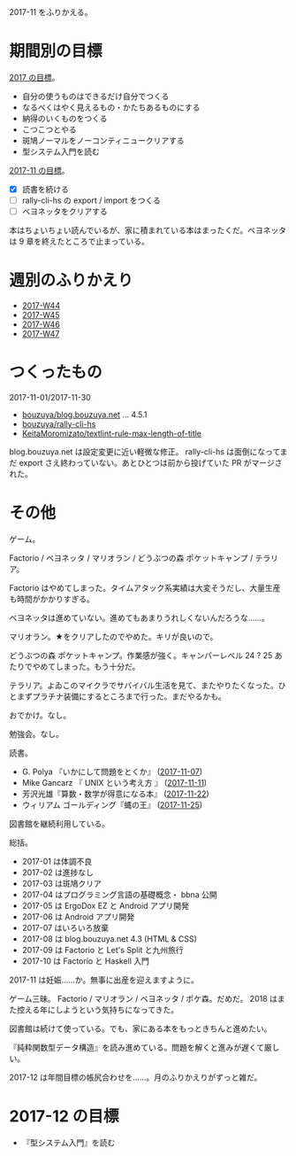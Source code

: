 2017-11 をふりかえる。

# 期間別の目標

[2017 の目標][2016-12-31]。

- 自分の使うものはできるだけ自分でつくる
- なるべくはやく見えるもの・かたちあるものにする
- 納得のいくものをつくる
- こつこつとやる
- 斑鳩ノーマルをノーコンティニュークリアする
- 型システム入門を読む

[2017-11 の目標][2017-10-31]。

- [x] 読書を続ける
- [ ] rally-cli-hs の export / import をつくる
- [ ] ベヨネッタをクリアする

本はちょいちょい読んでいるが、家に積まれている本はまったくだ。ベヨネッタは 9 章を終えたところで止まっている。

# 週別のふりかえり

- [2017-W44][2017-11-05]
- [2017-W45][2017-11-12]
- [2017-W46][2017-11-19]
- [2017-W47][2017-11-26]

# つくったもの

2017-11-01/2017-11-30

- [bouzuya/blog.bouzuya.net][] ... 4.5.1
- [bouzuya/rally-cli-hs][]
- [KeitaMoromizato/textlint-rule-max-length-of-title][]

blog.bouzuya.net は設定変更に近い軽微な修正。 rally-cli-hs は面倒になってまだ export さえ終わっていない。あとひとつは前から投げていた PR がマージされた。

# その他

ゲーム。

Factorio / ベヨネッタ / マリオラン / どうぶつの森 ポケットキャンプ / テラリア。

Factorio はやめてしまった。タイムアタック系実績は大変そうだし、大量生産も時間がかかりすぎる。

ベヨネッタは進めていない。進めてもあまりうれしくないんだろうな……。

マリオラン。★をクリアしたのでやめた。キリが良いので。

どうぶつの森 ポケットキャンプ。作業感が強く。キャンパーレベル 24 ? 25 あたりでやめてしまった。もう十分だ。

テラリア。よゐこのマイクラでサバイバル生活を見て、またやりたくなった。ひとまずプラチナ装備にするところまで行った。まだやるかも。

おでかけ。なし。

勉強会。なし。

読書。

- G. Polya 『いかにして問題をとくか』 ([2017-11-07][])
- Mike Gancarz 『 UNIX という考え方 』 ([2017-11-11][])
- 芳沢光雄『算数・数学が得意になる本』 ([2017-11-22][])
- ウィリアム ゴールディング『蝿の王』 ([2017-11-25][])

図書館を継続利用している。

総括。

- 2017-01 は体調不良
- 2017-02 は進捗なし
- 2017-03 は斑鳩クリア
- 2017-04 はプログラミング言語の基礎概念・ bbna 公開
- 2017-05 は ErgoDox EZ と Android アプリ開発
- 2017-06 は Android アプリ開発
- 2017-07 はいろいろ放棄
- 2017-08 は blog.bouzuya.net 4.3 (HTML & CSS)
- 2017-09 は Factorio と Let's Split と九州旅行
- 2017-10 は Factorio と Haskell 入門

2017-11 は妊娠……か。無事に出産を迎えますように。

ゲーム三昧。 Factorio / マリオラン / ベヨネッタ / ポケ森。だめだ。 2018 はまた控える年にしようという気持ちになってきた。

図書館は続けて使っている。でも、家にある本をもっときちんと進めたい。

『純粋関数型データ構造』を読み進めている。問題を解くと進みが遅くて厳しい。

2017-12 は年間目標の帳尻合わせを……。月のふりかえりがずっと雑だ。

# 2017-12 の目標

- 『型システム入門』を読む

[2016-12-31]: https://blog.bouzuya.net/2016/12/31/
[2017-10-31]: https://blog.bouzuya.net/2017/10/31/
[2017-11-05]: https://blog.bouzuya.net/2017/11/05/
[2017-11-07]: https://blog.bouzuya.net/2017/11/07/
[2017-11-11]: https://blog.bouzuya.net/2017/11/11/
[2017-11-12]: https://blog.bouzuya.net/2017/11/12/
[2017-11-19]: https://blog.bouzuya.net/2017/11/19/
[2017-11-22]: https://blog.bouzuya.net/2017/11/22/
[2017-11-25]: https://blog.bouzuya.net/2017/11/25/
[2017-11-26]: https://blog.bouzuya.net/2017/11/26/
[KeitaMoromizato/textlint-rule-max-length-of-title]: https://github.com/KeitaMoromizato/textlint-rule-max-length-of-title
[bouzuya/blog.bouzuya.net]: https://github.com/bouzuya/blog.bouzuya.net
[bouzuya/rally-cli-hs]: https://github.com/bouzuya/rally-cli-hs

